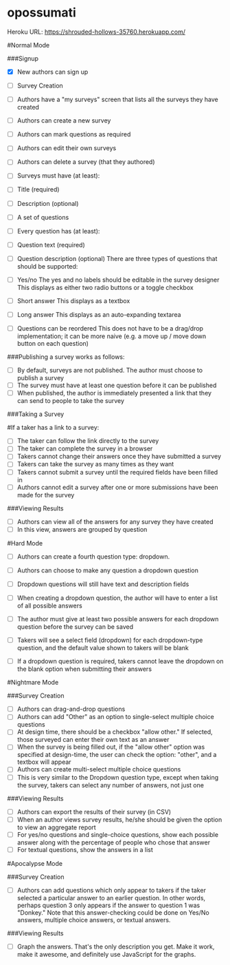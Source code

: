 # opossumati



Heroku URL: https://shrouded-hollows-35760.herokuapp.com/


#Normal Mode

###Signup

- [X] New authors can sign up
- [ ] Survey Creation

- [ ] Authors have a "my surveys" screen that lists all the surveys they have created
- [ ] Authors can create a new survey
- [ ] Authors can mark questions as required
- [ ] Authors can edit their own surveys
- [ ] Authors can delete a survey (that they authored)
- [ ] Surveys must have (at least):
- [ ] Title (required)
- [ ] Description (optional)
- [ ] A set of questions
- [ ] Every question has (at least):
- [ ] Question text (required)
- [ ] Question description (optional)
There are three types of questions that should be supported:
- [ ] Yes/no
  The yes and no labels should be editable in the survey designer
  This displays as either two radio buttons or a toggle checkbox
- [ ] Short answer
  This displays as a textbox
- [ ] Long answer
  This displays as an auto-expanding textarea
- [ ] Questions can be reordered
  This does not have to be a drag/drop implementation; it can be more naive (e.g. a move up / move down button on each question)

###Publishing a survey works as follows:

- [ ] By default, surveys are not published. The author must choose to publish a survey
- [ ] The survey must have at least one question before it can be published
- [ ] When published, the author is immediately presented a link that they can send to people to take the survey

###Taking a Survey

#If a taker has a link to a survey:
- [ ] The taker can follow the link directly to the survey
- [ ] The taker can complete the survey in a browser
- [ ] Takers cannot change their answers once they have submitted a survey
- [ ] Takers can take the survey as many times as they want
- [ ] Takers cannot submit a survey until the required fields have been filled in
- [ ] Authors cannot edit a survey after one or more submissions have been made for the survey

###Viewing Results

- [ ] Authors can view all of the answers for any survey they have created
- [ ] In this view, answers are grouped by question

#Hard Mode

- [ ] Authors can create a fourth question type: dropdown.

- [ ] Authors can choose to make any question a dropdown question
- [ ] Dropdown questions will still have text and description fields
- [ ] When creating a dropdown question, the author will have to enter a list of all possible answers
- [ ] The author must give at least two possible answers for each dropdown question before the survey can be saved
- [ ] Takers will see a select field (dropdown) for each dropdown-type question, and the default value shown to takers will be blank
- [ ] If a dropdown question is required, takers cannot leave the dropdown on the blank option when submitting their answers

#Nightmare Mode

###Survey Creation

- [ ] Authors can drag-and-drop questions
- [ ] Authors can add "Other" as an option to single-select multiple choice questions
- [ ] At design time, there should be a checkbox "allow other." If selected, those surveyed can enter their own text as an answer
- [ ] When the survey is being filled out, if the "allow other" option was specified at design-time, the user can check the option: "other", and a textbox will appear
- [ ] Authors can create multi-select multiple choice questions
- [ ] This is very similar to the Dropdown question type, except when taking the survey, takers can select any number of answers, not just one

###Viewing Results

- [ ] Authors can export the results of their survey (in CSV)
- [ ] When an author views survey results, he/she should be given the option to view an aggregate report
- [ ] For yes/no questions and single-choice questions, show each possible answer along with the percentage of people who chose that answer
- [ ] For textual questions, show the answers in a list

#Apocalypse Mode

###Survey Creation

- [ ] Authors can add questions which only appear to takers if the taker selected a particular answer to an earlier question. In other words, perhaps question 3 only appears if the answer to question 1 was "Donkey." Note that this answer-checking could be done on Yes/No answers, multiple choice answers, or textual answers.

###Viewing Results

- [ ] Graph the answers. That's the only description you get. Make it work, make it awesome, and definitely use JavaScript for the graphs.
